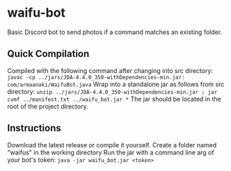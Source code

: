 # waifu-bot
Basic Discord bot to send photos if a command matches an existing folder.

## Quick Compilation
Compiled with the following command after changing into src directory: `javac -cp ../jars/JDA-4.4.0_350-withDependencies-min.jar: com/armaanaki/WaifuBot.java`
Wrap into a standalone jar as follows from src directory: `unzip ../jars/JDA-4.4.0_350-withDependencies-min.jar ; jar cvmf ../manifest.txt ../waifu_bot.jar *` 
The jar should be located in the root of the project directory.

## Instructions
Download the latest release or compile it yourself.
Create a folder named "waifus" in the working directory
Run the jar with a command line arg of your bot's token: `java -jar waifu_bot.jar <token>`
